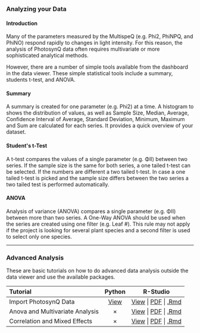 ### Analyzing your Data

#### Introduction

Many of the parameters measured by the MultispeQ (e.g. Phi2, PhiNPQ, and PhiNO) respond rapidly to changes in light intensity. For this reason, the analysis of PhotosynQ data often requires multivariate or more sophisticated analytical methods.

However, there are a number of simple tools available from the dashboard in the data viewer. These simple statistical tools include a summary, students t-test, and ANOVA.

#### Summary
A summary is created for one parameter (e.g. Phi2) at a time. A histogram to shows the distribution of values, as well as Sample Size, Median, Average, Confidence Interval of Average, Standard Deviation, Minimum, Maximum and Sum are calculated for each series. It provides a quick overview of your dataset.

#### Student's t-Test
A t-test compares the values of a single parameter (e.g. ΦII) between two series. If the sample size is the same for both series, a one tailed t-test can be selected. If the numbers are different a two tailed t-test. In case a one tailed t-test is picked and the sample size differs between the two series a two tailed test is performed automatically.

#### ANOVA
Analysis of variance (ANOVA) compares a single parameter (e.g. ΦII) between more than two series. A One-Way ANOVA should be used when the series are created using one filter (e.g. Leaf #). This rule may not apply if the project is looking for several plant species and a second filter is used to select only one species. 

***

### Advanced Analysis
These are basic tutorials on how to do advanced data analysis outside the data viewer and use the available packages.

| Tutorial | Python | R-Studio |
| :-- | :--: | :--: |
| Import PhotosynQ Data| [View][Python-View1] | [View][R-View1] \| [PDF][R-PDF1] \| [.Rmd][R-Rmd1] |
| Anova and Multivariate Analysis | &times; | [View][R-View2] \| [PDF][R-PDF2] \| [.Rmd][R-Rmd2] |
| Correlation and Mixed Effects | &times; | [View][R-View3] \| [PDF][R-PDF3] \| [.Rmd][R-Rmd3] |



[Python-View1]: /tutorials/python_connect_python_to_photosynq

[R-View1]: /tutorials/r_import_photosynq_data
[R-View2]: /tutorials/r_anova_and_multivariate_analysis
[R-View3]: /tutorials/r_correlation_and_mixed_effects

[R-PDF1]: https://photosynqprod.s3.amazonaws.com/files/photosynq.org/tutorials/data_analysis/r_import_photosynq_data.pdf
[R-PDF2]: https://photosynqprod.s3.amazonaws.com/files/photosynq.org/tutorials/data_analysis/r_anova_and_multivariate_analysis.pdf
[R-PDF3]: https://photosynqprod.s3.amazonaws.com/files/photosynq.org/tutorials/data_analysis/r_correlation_and_mixed_effects.pdf

[R-Rmd1]: https://photosynqprod.s3.amazonaws.com/files/photosynq.org/tutorials/data_analysis/r_import_photosynq_data.Rmd
[R-Rmd2]: https://photosynqprod.s3.amazonaws.com/files/photosynq.org/tutorials/data_analysis/r_anova_and_multivariate_analysis.Rmd
[R-Rmd3]: https://photosynqprod.s3.amazonaws.com/files/photosynq.org/tutorials/data_analysis/r_correlation_and_mixed_effects.Rmd

